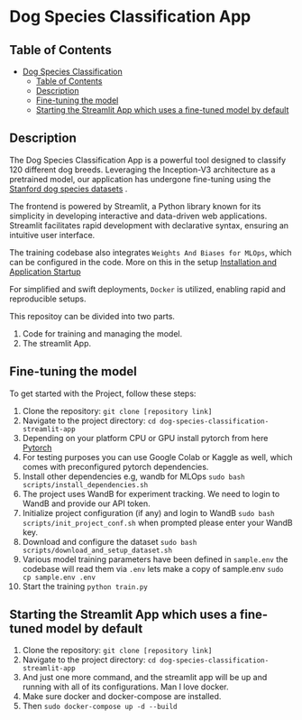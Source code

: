 # Dog Species Classification App

## Table of Contents

- [Dog Species Classification](#sentiment-classification-app)
  - [Table of Contents](#table-of-contents)
  - [Description](#description)
  - [Fine-tuning the model](#Fine-tuning-the-model)
  - [Starting the Streamlit App which uses a fine-tuned model by default](#Starting-the-Streamlit-App-which-uses-a-fine-tuned-model-by-default)


## Description

The Dog Species Classification App is a powerful tool designed to classify 120 different dog breeds. Leveraging the Inception-V3 architecture as a pretrained model, our application has undergone fine-tuning using the 
[Stanford dog species datasets](http://vision.stanford.edu/aditya86/ImageNetDogs/) .


The frontend is powered by Streamlit, a Python library known for its simplicity in developing interactive and data-driven web applications. Streamlit facilitates rapid development with declarative syntax, ensuring an intuitive user interface.

The training codebase also integrates `Weights And Biases for MLOps`, which can be configured in the code. More on this in the setup [Installation and Application Startup](#Fine-tuning-the-model)


For simplified and swift deployments, `Docker` is utilized, enabling rapid and reproducible setups.

This repositoy can be divided into two parts.
1. Code for training and managing the model.
2. The streamlit App.



## Fine-tuning the model

To get started with the Project, follow these steps:

1. Clone the repository: `git clone [repository link]`
1. Navigate to the project directory: `cd dog-species-classification-streamlit-app`
1. Depending on your platform CPU or GPU install pytorch from here [Pytorch](https://pytorch.org/get-started/locally/)
1. For testing purposes you can use Google Colab or Kaggle as well, which comes with preconfigured pytorch dependencies.
1. Install other dependencies e.g, wandb for MLOps `sudo bash scripts/install_dependencies.sh`
1. The project uses WandB for experiment tracking. We need to login to WandB and provide our API token.
1. Initialize project configuration (if any) and login to WandB `sudo bash scripts/init_project_conf.sh` when prompted please enter your WandB key.
1. Download and configure the dataset `sudo bash scripts/download_and_setup_dataset.sh`
1. Various model training parameters have been defined in `sample.env` the codebase will read them via `.env` lets make a copy of sample.env `sudo cp sample.env .env`
1. Start the training `python train.py`

## Starting the Streamlit App which uses a fine-tuned model by default
1. Clone the repository: `git clone [repository link]`
1. Navigate to the project directory: `cd dog-species-classification-streamlit-app`
1. And just one more command, and the streamlit app will be up and running with all of its configurations. Man I love docker.
1. Make sure docker and docker-compose are installed.
1. Then `sudo docker-compose up -d --build`